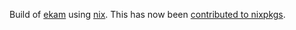 Build of [ekam][1] using [nix][2].
This has now been [contributed to nixpkgs][3].


[1]: https://github.com/capnproto/ekam
[2]: https://nixos.org/nix/
[3]: https://github.com/NixOS/nixpkgs/pull/141064
